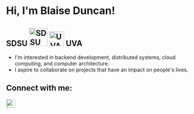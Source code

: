 # Hi, I'm Blaise Duncan!

## SDSU  <img src="https://upload.wikimedia.org/wikipedia/commons/thumb/7/7c/San_Diego_State_Aztecs_logo.svg/351px-San_Diego_State_Aztecs_logo.svg.png?20170216201152" alt="SDSU Logo" width=50>   <img src="https://upload.wikimedia.org/wikipedia/commons/d/dd/University_of_Virginia_Rotunda_logo.svg" alt="UVA Logo" width=40> UVA
- I'm interested in backend development, distributed systems, cloud computing, and computer architecture.
- I aspire to collaborate on projects that have an impact on people's lives.
## **Connect with me:**
<a href="https://www.linkedin.com/in/blaise-duncan/">
    <img src="https://upload.wikimedia.org/wikipedia/commons/c/ca/LinkedIn_logo_initials.png" alt="LinkedIn" width="24" height="24">
</a>
